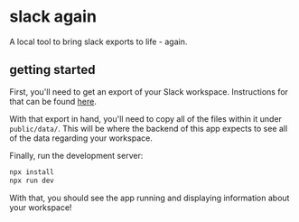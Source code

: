 # slack again

A local tool to bring slack exports to life - again.

## getting started

First, you'll need to get an export of your Slack workspace. Instructions for that can be found [here](https://slack.com/help/articles/204897248-Guide-to-Slack-import-and-export-tools).

With that export in hand, you'll need to copy all of the files within it under `public/data/`. This will be where the backend of this app expects to see all of the data regarding your workspace.

Finally, run the development server:

```bash
npx install
npx run dev
```

With that, you should see the app running and displaying information about your workspace!
